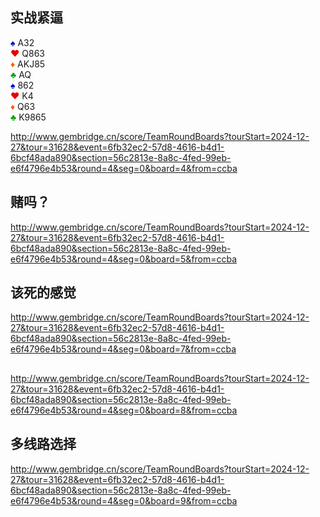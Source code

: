 ## 实战紧逼

<div class="board-container">
  <div class="Nhand">
    <font color="0000C0">♠</font> A32 <br>
    <font color="E80000">♥</font> Q863 <br>
    <font color="FF6000">♦</font> AKJ85 <br>
    <font color="00A000">♣</font> AQ <br>
  </div>
  <div class="Shand">
    <font color="0000C0">♠</font> 862 <br>
    <font color="E80000">♥</font> K4 <br>
    <font color="FF6000">♦</font> Q63 <br>
    <font color="00A000">♣</font> K9865 <br>
  </div>
</div>

http://www.gembridge.cn/score/TeamRoundBoards?tourStart=2024-12-27&tour=31628&event=6fb32ec2-57d8-4616-b4d1-6bcf48ada890&section=56c2813e-8a8c-4fed-99eb-e6f4796e4b53&round=4&seg=0&board=4&from=ccba


## 赌吗？

http://www.gembridge.cn/score/TeamRoundBoards?tourStart=2024-12-27&tour=31628&event=6fb32ec2-57d8-4616-b4d1-6bcf48ada890&section=56c2813e-8a8c-4fed-99eb-e6f4796e4b53&round=4&seg=0&board=5&from=ccba


## 该死的感觉

http://www.gembridge.cn/score/TeamRoundBoards?tourStart=2024-12-27&tour=31628&event=6fb32ec2-57d8-4616-b4d1-6bcf48ada890&section=56c2813e-8a8c-4fed-99eb-e6f4796e4b53&round=4&seg=0&board=7&from=ccba

##

http://www.gembridge.cn/score/TeamRoundBoards?tourStart=2024-12-27&tour=31628&event=6fb32ec2-57d8-4616-b4d1-6bcf48ada890&section=56c2813e-8a8c-4fed-99eb-e6f4796e4b53&round=4&seg=0&board=8&from=ccba

## 多线路选择
http://www.gembridge.cn/score/TeamRoundBoards?tourStart=2024-12-27&tour=31628&event=6fb32ec2-57d8-4616-b4d1-6bcf48ada890&section=56c2813e-8a8c-4fed-99eb-e6f4796e4b53&round=4&seg=0&board=9&from=ccba